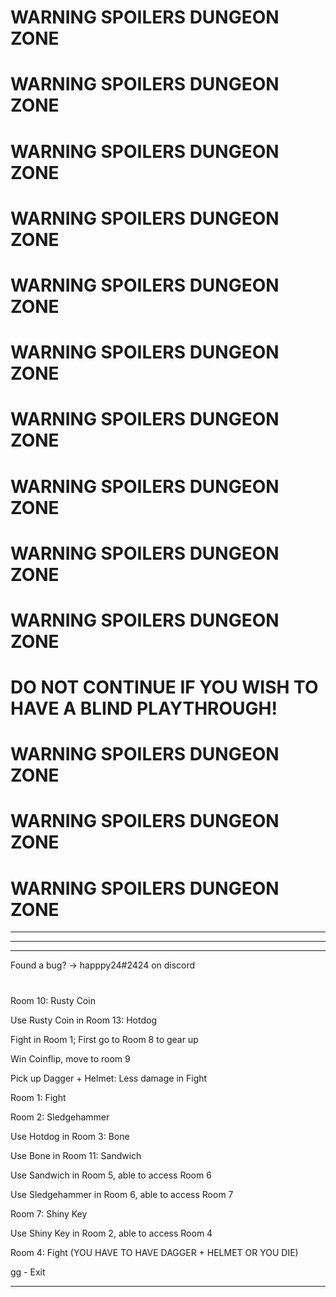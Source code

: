 # WARNING SPOILERS DUNGEON ZONE
# WARNING SPOILERS DUNGEON ZONE
# WARNING SPOILERS DUNGEON ZONE
# WARNING SPOILERS DUNGEON ZONE
# WARNING SPOILERS DUNGEON ZONE
# WARNING SPOILERS DUNGEON ZONE
# WARNING SPOILERS DUNGEON ZONE
# WARNING SPOILERS DUNGEON ZONE
# WARNING SPOILERS DUNGEON ZONE
# WARNING SPOILERS DUNGEON ZONE

# DO NOT CONTINUE IF YOU WISH TO HAVE A BLIND PLAYTHROUGH!

# WARNING SPOILERS DUNGEON ZONE
# WARNING SPOILERS DUNGEON ZONE
# WARNING SPOILERS DUNGEON ZONE





















___
___
___
Found a bug? -> happpy24#2424 on discord




































#
#
#

Room 10: Rusty Coin 

Use Rusty Coin in Room 13: Hotdog

Fight in Room 1; First go to Room 8 to gear up

Win Coinflip, move to room 9

Pick up Dagger + Helmet: Less damage in Fight

Room 1: Fight

Room 2: Sledgehammer

Use Hotdog in Room 3: Bone

Use Bone in Room 11: Sandwich

Use Sandwich in Room 5, able to access Room 6

Use Sledgehammer in Room 6, able to access Room 7

Room 7: Shiny Key

Use Shiny Key in Room 2, able to access Room 4

Room 4: Fight (YOU HAVE TO HAVE DAGGER + HELMET OR YOU DIE)

gg - Exit
___